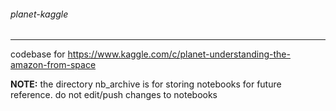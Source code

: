 ###### planet-kaggle
___
 
codebase for https://www.kaggle.com/c/planet-understanding-the-amazon-from-space


**NOTE:** the directory nb_archive is for storing notebooks for future reference. do not edit/push changes to notebooks